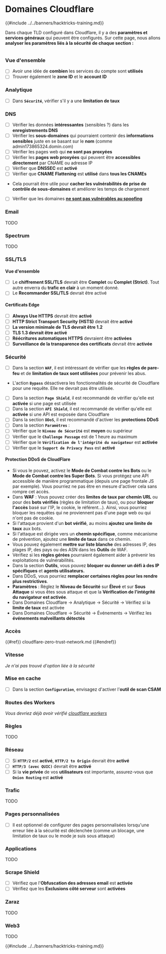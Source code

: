 # Domaines Cloudflare

{{#include ../../banners/hacktricks-training.md}}

Dans chaque TLD configuré dans Cloudflare, il y a des **paramètres et services généraux** qui peuvent être configurés. Sur cette page, nous allons **analyser les paramètres liés à la sécurité de chaque section :**

<figure><img src="../../images/image (101).png" alt=""><figcaption></figcaption></figure>

### Vue d'ensemble

- [ ] Avoir une idée de **combien** les services du compte sont **utilisés**
- [ ] Trouver également le **zone ID** et le **account ID**

### Analytique

- [ ] Dans **`Sécurité`**, vérifier s'il y a une **limitation de taux**

### DNS

- [ ] Vérifier les données **intéressantes** (sensibles ?) dans les **enregistrements DNS**
- [ ] Vérifier les **sous-domaines** qui pourraient contenir des **informations sensibles** juste en se basant sur le **nom** (comme admin173865324.domin.com)
- [ ] Vérifier les pages web qui **ne sont pas** **proxyées**
- [ ] Vérifier les **pages web proxyées** qui peuvent être **accessibles directement** par CNAME ou adresse IP
- [ ] Vérifier que **DNSSEC** est **activé**
- [ ] Vérifier que **CNAME Flattening** est **utilisé** dans **tous les CNAMEs**
- Cela pourrait être utile pour **cacher les vulnérabilités de prise de contrôle de sous-domaines** et améliorer les temps de chargement
- [ ] Vérifier que les domaines [**ne sont pas vulnérables au spoofing**](https://book.hacktricks.xyz/network-services-pentesting/pentesting-smtp#mail-spoofing)

### **Email**

TODO

### Spectrum

TODO

### SSL/TLS

#### **Vue d'ensemble**

- [ ] Le **chiffrement SSL/TLS** devrait être **Complet** ou **Complet (Strict)**. Tout autre enverra du **trafic en clair** à un moment donné.
- [ ] Le **Recommander SSL/TLS** devrait être activé

#### Certificats Edge

- [ ] **Always Use HTTPS** devrait être **activé**
- [ ] **HTTP Strict Transport Security (HSTS)** devrait être **activé**
- [ ] **La version minimale de TLS devrait être 1.2**
- [ ] **TLS 1.3 devrait être activé**
- [ ] **Réécritures automatiques HTTPS** devraient être **activées**
- [ ] **Surveillance de la transparence des certificats** devrait être **activée**

### **Sécurité**

- [ ] Dans la section **`WAF`**, il est intéressant de vérifier que les **règles de pare-feu** et de **limitation de taux sont utilisées** pour prévenir les abus.
- L'action **`Bypass`** désactivera les fonctionnalités de sécurité de Cloudflare pour une requête. Elle ne devrait pas être utilisée.
- [ ] Dans la section **`Page Shield`**, il est recommandé de vérifier qu'elle est **activée** si une page est utilisée
- [ ] Dans la section **`API Shield`**, il est recommandé de vérifier qu'elle est **activée** si une API est exposée dans Cloudflare
- [ ] Dans la section **`DDoS`**, il est recommandé d'activer les **protections DDoS**
- [ ] Dans la section **`Paramètres`** :
- [ ] Vérifier que le **`Niveau de Sécurité`** est **moyen** ou supérieur
- [ ] Vérifier que le **`Challenge Passage`** est de 1 heure au maximum
- [ ] Vérifier que le **`Vérification de l'intégrité du navigateur`** est **activée**
- [ ] Vérifier que le **`Support de Privacy Pass`** est **activé**

#### **Protection DDoS de CloudFlare**

- Si vous le pouvez, activez le **Mode de Combat contre les Bots** ou le **Mode de Combat contre les Super Bots**. Si vous protégez une API accessible de manière programmatique (depuis une page frontale JS par exemple). Vous pourriez ne pas être en mesure d'activer cela sans rompre cet accès.
- Dans **WAF** : Vous pouvez créer des **limites de taux par chemin URL** ou pour des **bots vérifiés** (règles de limitation de taux), ou pour **bloquer l'accès** basé sur l'IP, le cookie, le référent...). Ainsi, vous pourriez bloquer les requêtes qui ne proviennent pas d'une page web ou qui n'ont pas de cookie.
- Si l'attaque provient d'un **bot vérifié**, au moins **ajoutez une limite de taux** aux bots.
- Si l'attaque est dirigée vers un **chemin spécifique**, comme mécanisme de prévention, ajoutez une **limite de taux** dans ce chemin.
- Vous pouvez également **mettre sur liste blanche** des adresses IP, des plages IP, des pays ou des ASN dans les **Outils** de WAF.
- Vérifiez si les **règles gérées** pourraient également aider à prévenir les exploitations de vulnérabilités.
- Dans la section **Outils**, vous pouvez **bloquer ou donner un défi à des IP spécifiques** et **agents utilisateurs.**
- Dans DDoS, vous pourriez **remplacer certaines règles pour les rendre plus restrictives**.
- **Paramètres** : Réglez le **Niveau de Sécurité** sur **Élevé** et sur **Sous Attaque** si vous êtes sous attaque et que la **Vérification de l'intégrité du navigateur est activée**.
- Dans Domaines Cloudflare -> Analytique -> Sécurité -> Vérifiez si la **limite de taux** est activée
- Dans Domaines Cloudflare -> Sécurité -> Événements -> Vérifiez les **événements malveillants détectés**

### Accès

{{#ref}}
cloudflare-zero-trust-network.md
{{#endref}}

### Vitesse

_Je n'ai pas trouvé d'option liée à la sécurité_

### Mise en cache

- [ ] Dans la section **`Configuration`**, envisagez d'activer l'**outil de scan CSAM**

### **Routes des Workers**

_Vous devriez déjà avoir vérifié_ [_cloudflare workers_](./#workers)

### Règles

TODO

### Réseau

- [ ] Si **`HTTP/2`** est **activé**, **`HTTP/2 to Origin`** devrait être **activé**
- [ ] **`HTTP/3 (avec QUIC)`** devrait être **activé**
- [ ] Si la **vie privée** de vos **utilisateurs** est importante, assurez-vous que **`Onion Routing`** est **activé**

### **Trafic**

TODO

### Pages personnalisées

- [ ] Il est optionnel de configurer des pages personnalisées lorsqu'une erreur liée à la sécurité est déclenchée (comme un blocage, une limitation de taux ou le mode je suis sous attaque)

### Applications

TODO

### Scrape Shield

- [ ] Vérifiez que l'**Obfuscation des adresses email** est **activée**
- [ ] Vérifiez que les **Exclusions côté serveur** sont **activées**

### **Zaraz**

TODO

### **Web3**

TODO

{{#include ../../banners/hacktricks-training.md}}
